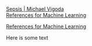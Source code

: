 


[Sepsis | Michael Vigoda](https://michaelvigoda.com/2020/01/24/Sepsis.html#cms-data-by-years)  
[References for Machine Learning](https://michaelvigoda.com/2021/05/07/References-for-Machine-Learning.html)  


[References for Machine Learning](https://michaelvigoda.com/2021/05/07/References-for-Machine-Learning.html)  


Here is some text


